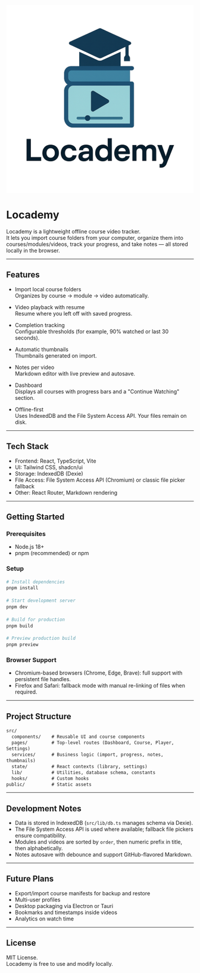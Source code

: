 ![Locademy logo](./src/assets/logo.png)

# Locademy

Locademy is a lightweight offline course video tracker.  
It lets you import course folders from your computer, organize them into courses/modules/videos, track your progress, and take notes — all stored locally in the browser.

---

## Features

- Import local course folders  
  Organizes by course → module → video automatically.

- Video playback with resume  
  Resume where you left off with saved progress.

- Completion tracking  
  Configurable thresholds (for example, 90% watched or last 30 seconds).

- Automatic thumbnails  
  Thumbnails generated on import.

- Notes per video  
  Markdown editor with live preview and autosave.

- Dashboard  
  Displays all courses with progress bars and a "Continue Watching" section.

- Offline-first  
  Uses IndexedDB and the File System Access API. Your files remain on disk.

---

## Tech Stack

- Frontend: React, TypeScript, Vite
- UI: Tailwind CSS, shadcn/ui
- Storage: IndexedDB (Dexie)
- File Access: File System Access API (Chromium) or classic file picker fallback
- Other: React Router, Markdown rendering

---

## Getting Started

### Prerequisites

- Node.js 18+
- pnpm (recommended) or npm

### Setup

```bash
# Install dependencies
pnpm install

# Start development server
pnpm dev

# Build for production
pnpm build

# Preview production build
pnpm preview
```

### Browser Support

- Chromium-based browsers (Chrome, Edge, Brave): full support with persistent file handles.
- Firefox and Safari: fallback mode with manual re-linking of files when required.

---

## Project Structure

```
src/
  components/    # Reusable UI and course components
  pages/         # Top-level routes (Dashboard, Course, Player, Settings)
  services/      # Business logic (import, progress, notes, thumbnails)
  state/         # React contexts (library, settings)
  lib/           # Utilities, database schema, constants
  hooks/         # Custom hooks
public/          # Static assets
```

---

## Development Notes

- Data is stored in IndexedDB (`src/lib/db.ts` manages schema via Dexie).
- The File System Access API is used where available; fallback file pickers ensure compatibility.
- Modules and videos are sorted by `order`, then numeric prefix in title, then alphabetically.
- Notes autosave with debounce and support GitHub-flavored Markdown.

---

## Future Plans

- Export/import course manifests for backup and restore
- Multi-user profiles
- Desktop packaging via Electron or Tauri
- Bookmarks and timestamps inside videos
- Analytics on watch time

---

## License

MIT License.  
Locademy is free to use and modify locally.

